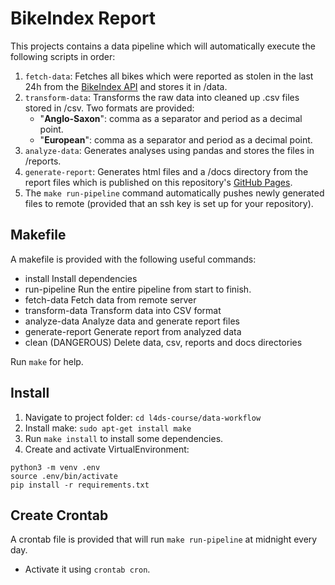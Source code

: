 # BikeIndex Report
This projects contains a data pipeline which will automatically execute the following scripts in order:
1. `fetch-data`: Fetches all bikes which were reported as stolen in the last 24h from the [BikeIndex API](https://bikeindex.org/documentation/api_v3) and stores it in /data.
2. `transform-data`: Transforms the raw data into cleaned up .csv files stored in /csv. Two formats are provided:
    - "**Anglo-Saxon**": comma as a separator and period as a decimal point.
    - "**European**": comma as a separator and period as a decimal point.
3. `analyze-data`: Generates analyses using pandas and stores the files in /reports.
4. `generate-report`: Generates html files and a /docs directory from the report files which is published on this repository's [GitHub Pages](https://ilianbronchart.github.io/l4ds-course/).
5. The `make run-pipeline` command automatically pushes newly generated files to remote (provided that an ssh key is set up for your repository).

## Makefile
A makefile is provided with the following useful commands:
- install         Install dependencies
- run-pipeline    Run the entire pipeline from start to finish.
- fetch-data      Fetch data from remote server
- transform-data  Transform data into CSV format
- analyze-data    Analyze data and generate report files
- generate-report Generate report from analyzed data
- clean           (DANGEROUS) Delete data, csv, reports and docs directories

Run `make` for help.

## Install
1. Navigate to project folder: `cd l4ds-course/data-workflow`
2. Install make: `sudo apt-get install make`
2. Run `make install` to install some dependencies.
3. Create and activate VirtualEnvironment:
```
python3 -m venv .env
source .env/bin/activate
pip install -r requirements.txt
```

## Create Crontab
A crontab file is provided that will run `make run-pipeline` at midnight every day.
- Activate it using `crontab cron`.
